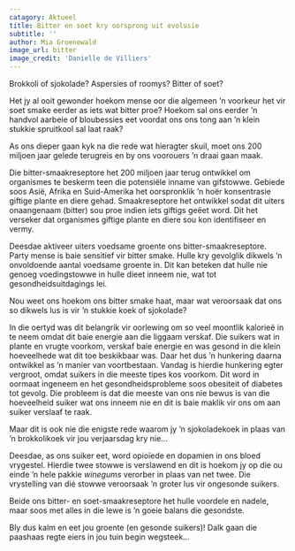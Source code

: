 ```yaml
---
catagory: Aktueel
title: Bitter en soet kry oorsprong uit evolusie
subtitle: ''
author: Mia Groenewald
image_url: bitter
image_credit: 'Danielle de Villiers'
---
```


Brokkoli of sjokolade? Aspersies of roomys? Bitter of soet?

Het jy al ooit gewonder hoekom mense oor die algemeen ’n voorkeur het vir soet smake eerder as iets wat bitter proe? Hoekom sal ons eerder ’n handvol aarbeie of bloubessies eet voordat ons ons tong aan ’n klein stukkie spruitkool sal laat raak?

As ons dieper gaan kyk na die rede wat hieragter skuil, moet ons 200 miljoen jaar gelede terugreis en by ons voorouers ’n draai gaan maak.

Die bitter-smaakreseptore het 200 miljoen jaar terug ontwikkel om organismes te beskerm teen die potensiële inname van gifstowwe. Gebiede soos Asië, Afrika en Suid-Amerika het oorspronklik ’n hoër konsentrasie giftige plante en diere gehad. Smaakreseptore het ontwikkel sodat dit uiters onaangenaam (bitter) sou proe indien iets giftigs geëet word. Dit het verseker dat organismes giftige plante en diere sou kon identifiseer en vermy.

Deesdae aktiveer uiters voedsame groente ons bitter-smaakreseptore. Party mense is baie sensitief vir bitter smake. Hulle kry gevolglik dikwels ’n onvoldoende aantal voedsame groente in. Dit kan beteken dat hulle nie genoeg voedingstowwe in hulle dieet inneem nie, wat tot gesondheidsuitdagings lei.

Nou weet ons hoekom ons bitter smake haat, maar wat veroorsaak dat ons so dikwels lus is vir ’n stukkie koek of sjokolade?

In die oertyd was dit belangrik vir oorlewing om so veel moontlik kalorieë in te neem omdat dit baie energie aan die liggaam verskaf. Die suikers wat in plante en vrugte voorkom, verskaf baie energie en was gesond in die klein hoeveelhede wat dit toe beskikbaar was. Daar het dus ’n hunkering daarna ontwikkel as ’n manier van voortbestaan. Vandag is hierdie hunkering egter vergroot, omdat suikers in die meeste tipes kos voorkom. Dit word in oormaat ingeneem en het gesondheidsprobleme soos obesiteit of diabetes tot gevolg. Die probleem is dat die meeste van ons nie bewus is van die hoeveelheid suiker wat ons inneem nie en dit is baie maklik vir ons om aan suiker verslaaf te raak.

Maar dit is ook nie die enigste rede waarom jy ’n sjokoladekoek in plaas van ’n brokkolikoek vir jou verjaarsdag kry nie…

Deesdae, as ons suiker eet, word opioïede en dopamien in ons bloed vrygestel. Hierdie twee stowwe is verslawend en dit is hoekom jy op die ou einde ’n hele pakkie _winegums_ verorber in plaas van net twee. Die vrystelling van dié stowwe veroorsaak ’n groter lus vir ongesonde suikers.

Beide ons bitter- en soet-smaakreseptore het hulle voordele en nadele, maar soos met alles in die lewe is ’n goeie balans die gesondste.

Bly dus kalm en eet jou groente (en gesonde suikers)! Dalk gaan die paashaas regte eiers in jou tuin begin wegsteek…

